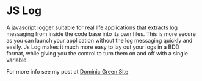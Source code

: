 JS Log
=====

A javascript logger suitable for real life applications that extracts log messaging from inside the code base into its own files.
This is more secure as you can launch your application without the log messaging quickly and easily.
Js Log makes it much more easy to lay out your logs in a BDD format, while giving you the control to turn them on and off with a single variable.

For more info see my post at <a href="http://www.dominicjgreen.com/open-source/" title="Dominic Green - Js log">Dominic Green Site</a>
